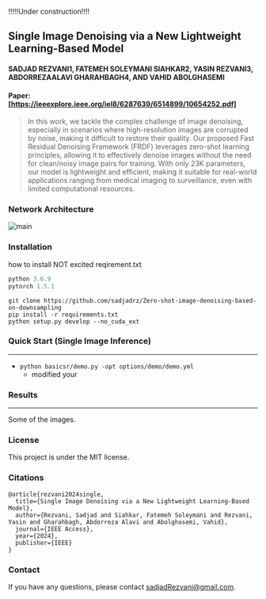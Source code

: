 !!!!!Under construction!!!!

Single Image Denoising via a New Lightweight Learning-Based Model
---
#### SADJAD REZVANI1, FATEMEH SOLEYMANI SIAHKAR2, YASIN REZVANI3, ABDORREZAALAVI GHARAHBAGH4, AND VAHID ABOLGHASEMI
#### Paper: [https://ieeexplore.ieee.org/iel8/6287639/6514899/10654252.pdf]
> In this work, we tackle the complex challenge of image denoising, especially in scenarios where high-resolution images are corrupted by noise, making it difficult to restore their quality. Our proposed Fast Residual Denoising Framework (FRDF) leverages zero-shot learning principles, allowing it to effectively denoise images without the need for clean/noisy image pairs for training. With only 23K parameters, our model is lightweight and efficient, making it suitable for real-world applications ranging from medical imaging to surveillance, even with limited computational resources.
### Network Architecture
![main](https://github.com/user-attachments/assets/d5960eaf-ba06-4967-8e56-6bb2c48c8220)


### Installation
how to  install
NOT excited reqirement.txt 

```python
python 3.6.9
pytorch 1.5.1
```
```
git clone https://github.com/sadjadrz/Zero-shot-image-denoising-based-on-downsampling
pip install -r requirements.txt
python setup.py develop --no_cuda_ext
```

### Quick Start (Single Image Inference)
---
* ```python basicsr/demo.py -opt options/demo/demo.yml```
  * modified your 

### Results

---
Some of the images.

### License

This project is under the MIT license.

### Citations
```
@article{rezvani2024single,
  title={Single Image Denoising via a New Lightweight Learning-Based Model},
  author={Rezvani, Sadjad and Siahkar, Fatemeh Soleymani and Rezvani, Yasin and Gharahbagh, Abdorreza Alavi and Abolghasemi, Vahid},
  journal={IEEE Access},
  year={2024},
  publisher={IEEE}
}
```


### Contact
If you have any questions, please contact sadjadRezvani@gmail.com.

